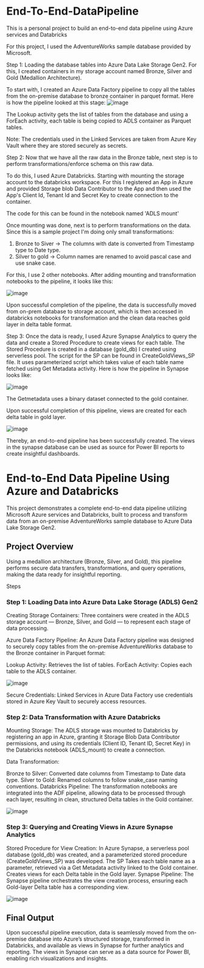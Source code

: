 # End-To-End-DataPipeline
This is a personal project to build an end-to-end data pipeline using Azure services and Databricks

For this project, I used the AdventureWorks sample database provided by Microsoft.

Step 1: Loading the database tables into Azure Data Lake Storage Gen2. For this, I created containers in my storage account named Bronze, Silver and Gold (Medallion Architecture).

To start with, I created an Azure Data Factory pipeline to copy all the tables from the on-premise database to bronze container in parquet format.
Here is how the pipeline looked at this stage:
![image](https://github.com/user-attachments/assets/303e855e-5c66-4da6-a8e7-7746f80eb1e6)

The Lookup activity gets the list of tables from the database and using a ForEach activity, each table is being copied to ADLS container as Parquet tables.

Note: The credentials used in the Linked Services are taken from Azure Key Vault where they are stored securely as secrets.

Step 2: Now that we have all the raw data in the Bronze table, next step is to perform transformations/enforce schema on this raw data.

To do this, I used Azure Databricks. Starting with mounting the storage account to the databricks workspace. 
For this I registered an App in Azure and provided Storage blob Data Contributor to the App and then used the App's Client Id, Tenant Id and Secret Key to create connection to the container.

The code for this can be found in the notebook named 'ADLS mount'

Once mounting was done, next is to perform transformations on the data. Since this is a sample project I'm doing only small transformations:
1. Bronze to Siver -> The columns with date is converted from Timestamp type to Date type.
2. Silver to gold -> Column names are renamed to avoid pascal case and use snake case.

For this, I use 2 other notebooks. After adding mounting and transformation notebooks to the pipeline, it looks like this:

![image](https://github.com/user-attachments/assets/22a19f85-fc19-4e64-b199-5a9779dfbfb7)

Upon successful completion of the pipeline, the data is successfully moved from on-prem database to storage account, which is then accessed in databricks notebooks
for transformation and the clean data reaches gold layer in delta table format.

Step 3: Once the data is ready, I used Azure Synapse Analytics to query the data and create a Stored Procedure to create views for each table.
The Stored Procedure is created in a database (gold_db) I created using serverless pool. The script for the SP can be found in CreateGoldViews_SP file. 
It uses parameterized script which takes value of each table name fetched using Get Metadata activity. Here is how the pipeline in Synapse looks like:

![image](https://github.com/user-attachments/assets/3b46e395-3994-441e-949d-e4a95696c27b)

The Getmetadata uses a binary dataset connected to the gold container.

Upon successful completion of this pipeline, views are created for each delta table in gold layer.

![image](https://github.com/user-attachments/assets/d33605e8-fe92-4b96-b3cb-bbe6464258ad)

Thereby, an end-to-end pipeline has been successfully created. The views in the synapse database can be used as source for Power BI reports to create insightful dashboards.

# End-to-End Data Pipeline Using Azure and Databricks
This project demonstrates a complete end-to-end data pipeline utilizing Microsoft Azure services and Databricks, built to process and transform data from an on-premise AdventureWorks sample database to Azure Data Lake Storage Gen2.

## Project Overview
Using a medallion architecture (Bronze, Silver, and Gold), this pipeline performs secure data transfers, transformations, and query operations, making the data ready for insightful reporting.

Steps
### Step 1: Loading Data into Azure Data Lake Storage (ADLS) Gen2
Creating Storage Containers: Three containers were created in the ADLS storage account — Bronze, Silver, and Gold — to represent each stage of data processing.

Azure Data Factory Pipeline: An Azure Data Factory pipeline was designed to securely copy tables from the on-premise AdventureWorks database to the Bronze container in Parquet format:

Lookup Activity: Retrieves the list of tables.
ForEach Activity: Copies each table to the ADLS container.

![image](https://github.com/user-attachments/assets/303e855e-5c66-4da6-a8e7-7746f80eb1e6)

Secure Credentials: Linked Services in Azure Data Factory use credentials stored in Azure Key Vault to securely access resources.

### Step 2: Data Transformation with Azure Databricks
Mounting Storage: The ADLS storage was mounted to Databricks by registering an app in Azure, granting it Storage Blob Data Contributor permissions, and using its credentials (Client ID, Tenant ID, Secret Key) in the Databricks notebook (ADLS_mount) to create a connection.

Data Transformation:

Bronze to Silver: Converted date columns from Timestamp to Date data type.
Silver to Gold: Renamed columns to follow snake_case naming conventions.
Databricks Pipeline: The transformation notebooks are integrated into the ADF pipeline, allowing data to be processed through each layer, resulting in clean, structured Delta tables in the Gold container.

![image](https://github.com/user-attachments/assets/22a19f85-fc19-4e64-b199-5a9779dfbfb7)

### Step 3: Querying and Creating Views in Azure Synapse Analytics
Stored Procedure for View Creation: In Azure Synapse, a serverless pool database (gold_db) was created, and a parameterized stored procedure (CreateGoldViews_SP) was developed.
The SP Takes each table name as a parameter, retrieved via a Get Metadata activity linked to the Gold container.
Creates views for each Delta table in the Gold layer.
Synapse Pipeline: The Synapse pipeline orchestrates the view creation process, ensuring each Gold-layer Delta table has a corresponding view.

![image](https://github.com/user-attachments/assets/3b46e395-3994-441e-949d-e4a95696c27b)

## Final Output
Upon successful pipeline execution, data is seamlessly moved from the on-premise database into Azure’s structured storage, transformed in Databricks, and available as views in Synapse for further analytics and reporting. The views in Synapse can serve as a data source for Power BI, enabling rich visualizations and insights.




